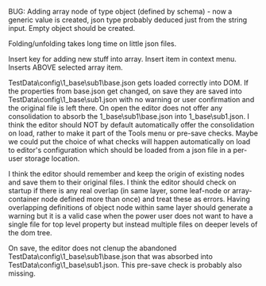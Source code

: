 BUG: Adding array node of type object (defined by schema) - now a generic value is created, json type probably deduced just from the string input.
Empty object should be created.

Folding/unfolding takes long time on little json files.

Insert key for adding new stuff into array. Insert item in context menu. Inserts ABOVE selected array item.

TestData\config\1_base\sub1\base.json gets loaded correctly into DOM. If the properties from base.json get changed,
on save they are saved into TestData\config\1_base\sub1.json
with no warning or user confirmation and the original file is left there.
On open the editor does not offer any consolidation to absorb the 1_base\sub1\base.json into 1_base\sub1.json.
I think the editor should NOT by default automatically offer the consolidation on load, rather to make it part of the Tools menu or pre-save checks.
Maybe we could put the choice of what checks will happen automatically on load to editor's configuration which should be loaded from a json file in a per-user storage location.


I think the editor should remember and keep the origin of existing nodes and save them to their original files.
I think the editor should check on startup if there is any real overlap (in same layer, some leaf-node or array-container node defined more than once)
and treat these as errors. Having overlapping definitions of object node within same layer should generate a warning but it is a valid case
when the power user does not want to have a single file for top level property but instead multiple files on deeper levels of the dom tree.

On save, the editor does not clenup the abandoned TestData\config\1_base\sub1\base.json that
was absorbed into TestData\config\1_base\sub1.json. This pre-save check is probably also missing.


